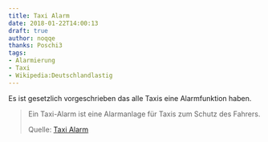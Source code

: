 ```yaml
---
title: Taxi Alarm
date: 2018-01-22T14:00:13
draft: true
author: noqqe
thanks: Poschi3
tags:
- Alarmierung
- Taxi
- Wikipedia:Deutschlandlastig
---
```


Es ist gesetzlich vorgeschrieben das alle Taxis eine Alarmfunktion haben.

> Ein Taxi-Alarm ist eine Alarmanlage für Taxis zum Schutz des Fahrers.
>
> Quelle: [Taxi Alarm](https://de.wikipedia.org/wiki/Taxi-Alarm)
